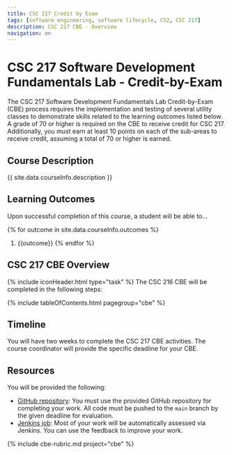 ```yaml
---
title: CSC 217 Credit by Exam
tags: [software engineering, software lifecycle, CS2, CSC 217]
description: CSC 217 CBE - Overview
navigation: on
---
```


# CSC 217 Software Development Fundamentals Lab - Credit-by-Exam
The CSC 217 Software Development Fundamentals Lab Credit-by-Exam (CBE) process requires the implementation and testing of several utility classes to demonstrate skills related to the learning outcomes listed below.  A grade of 70 or higher is required on the CBE to receive credit for CSC 217.  Additionally, you must earn at least 10 points on each of the sub-areas to receive credit, assuming a total of 70 or higher is earned.

## Course Description
{{ site.data.courseInfo.description }}

## Learning Outcomes
Upon successful completion of this course, a student will be able to...

{% for outcome in site.data.courseInfo.outcomes %}
  1. {{outcome}}
{% endfor %}
  

## CSC 217 CBE Overview
{% include iconHeader.html type="task" %}
The CSC 216 CBE will be completed in the following steps:

{% include tableOfContents.html pagegroup="cbe" %}


## Timeline
You will have two weeks to complete the CSC 217 CBE activities.  The course coordinator will provide the specific deadline for your CBE.

## Resources
You will be provided the following:

  - [GitHub repository](https://pages.github.ncsu.edu/engr-csc-software-development/practices-tools/git/): You must use the provided GitHub repository for completing your work. All code must be pushed to the `main` branch by the given deadline for evaluation.
  - [Jenkins job](https://pages.github.ncsu.edu/engr-csc-software-development/practices-tools/jenkins/): Most of your work will be automatically assessed via Jenkins.  You can use the feedback to improve your work.

{% include cbe-rubric.md project="cbe" %} 
